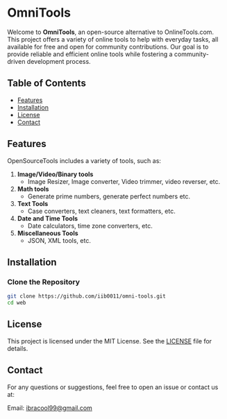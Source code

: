 # OmniTools

Welcome to **OmniTools**, an open-source alternative to OnlineTools.com. 
This project offers a variety of online tools to help with everyday tasks, 
all available for free and open for community contributions. Our goal is to provide reliable and 
efficient online tools while fostering a community-driven development process.

## Table of Contents

- [Features](#features)
- [Installation](#installation)
- [License](#license)
- [Contact](#contact)

## Features

OpenSourceTools includes a variety of tools, such as:

1. **Image/Video/Binary tools**
    - Image Resizer, Image converter, Video trimmer, video reverser, etc.
2. **Math tools**
    - Generate prime numbers, generate perfect numbers etc.
3. **Text Tools**
    - Case converters, text cleaners, text formatters, etc.
4. **Date and Time Tools**
    - Date calculators, time zone converters, etc.
5. **Miscellaneous Tools**
    - JSON, XML tools, etc.

## Installation

### Clone the Repository

```bash
git clone https://github.com/iib0011/omni-tools.git
cd web
```
## License
This project is licensed under the MIT License. See the [LICENSE](LICENSE) file for details.

## Contact
For any questions or suggestions, feel free to open an issue or contact us at:

Email: ibracool99@gmail.com